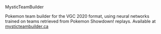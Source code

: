 MysticTeamBuilder

Pokemon team builder for the VGC 2020 format, using neural networks trained on teams retrieved from Pokemon Showdown! replays. Available at [mysticteambuilder.ca](http://mysticteambuilder.ca)
